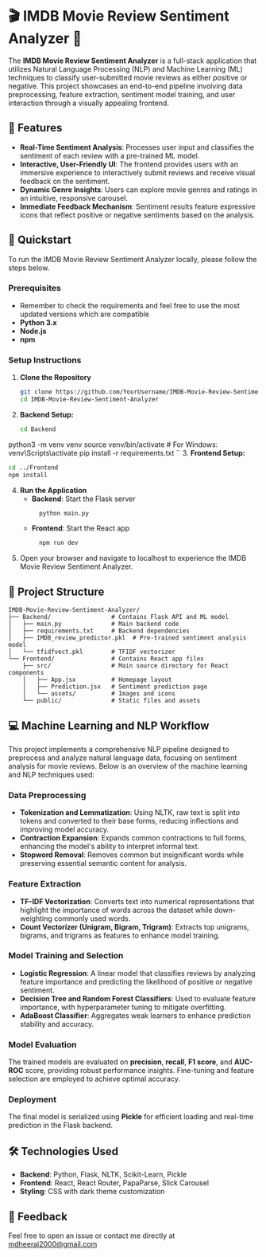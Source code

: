 # 🎬 IMDB Movie Review Sentiment Analyzer 🎥

The **IMDB Movie Review Sentiment Analyzer** is a full-stack application that utilizes Natural Language Processing (NLP) and Machine Learning (ML) techniques to classify user-submitted movie reviews as either positive or negative. This project showcases an end-to-end pipeline involving data preprocessing, feature extraction, sentiment model training, and user interaction through a visually appealing frontend.

## 🌟 Features

- **Real-Time Sentiment Analysis**: Processes user input and classifies the sentiment of each review with a pre-trained ML model.
- **Interactive, User-Friendly UI**: The frontend provides users with an immersive experience to interactively submit reviews and receive visual feedback on the sentiment.
- **Dynamic Genre Insights**: Users can explore movie genres and ratings in an intuitive, responsive carousel.
- **Immediate Feedback Mechanism**: Sentiment results feature expressive icons that reflect positive or negative sentiments based on the analysis.

## 🚀 Quickstart

To run the IMDB Movie Review Sentiment Analyzer locally, please follow the steps below.

### Prerequisites
- Remember to check the requirements and feel free to use the most updated versions which are compatible
- **Python 3.x**
- **Node.js**
- **npm**

### Setup Instructions

1. **Clone the Repository**
   ```bash
   git clone https://github.com/YourUsername/IMDB-Movie-Review-Sentiment-Analyzer.git
   cd IMDB-Movie-Review-Sentiment-Analyzer
   ```
2. **Backend Setup:**
   ```bash
   cd Backend
  python3 -m venv venv
  source venv/bin/activate # For Windows: venv\Scripts\activate
  pip install -r requirements.txt
  ``
3. **Frontend Setup:**
  ```bash
  cd ../Frontend
  npm install
  ```
4. **Run the Application**
   - **Backend**: Start the Flask server
     ```bash
       python main.py
     ```
   - **Frontend**: Start the React app
     ```bash
       npm run dev
     ```
5. Open your browser and navigate to localhost to experience the IMDB Movie Review Sentiment Analyzer.

## 📁 Project Structure

```plaintext
IMDB-Movie-Review-Sentiment-Analyzer/
├── Backend/                 # Contains Flask API and ML model
│   ├── main.py              # Main backend code
│   ├── requirements.txt     # Backend dependencies
│   ├── IMDB_review_predictor.pkl  # Pre-trained sentiment analysis model
│   └── tfidfvect.pkl        # TFIDF vectorizer
└── Frontend/                # Contains React app files
    ├── src/                 # Main source directory for React components
    │   ├── App.jsx          # Homepage layout
    │   ├── Prediction.jsx   # Sentiment prediction page
    │   └── assets/          # Images and icons
    └── public/              # Static files and assets
```  

## 💻 Machine Learning and NLP Workflow

This project implements a comprehensive NLP pipeline designed to preprocess and analyze natural language data, focusing on sentiment analysis for movie reviews. Below is an overview of the machine learning and NLP techniques used:

### Data Preprocessing

- **Tokenization and Lemmatization**: Using NLTK, raw text is split into tokens and converted to their base forms, reducing inflections and improving model accuracy.
- **Contraction Expansion**: Expands common contractions to full forms, enhancing the model's ability to interpret informal text.
- **Stopword Removal**: Removes common but insignificant words while preserving essential semantic content for analysis.

### Feature Extraction

- **TF-IDF Vectorization**: Converts text into numerical representations that highlight the importance of words across the dataset while down-weighting commonly used words.
- **Count Vectorizer (Unigram, Bigram, Trigram)**: Extracts top unigrams, bigrams, and trigrams as features to enhance model training.

### Model Training and Selection

- **Logistic Regression**: A linear model that classifies reviews by analyzing feature importance and predicting the likelihood of positive or negative sentiment.
- **Decision Tree and Random Forest Classifiers**: Used to evaluate feature importance, with hyperparameter tuning to mitigate overfitting.
- **AdaBoost Classifier**: Aggregates weak learners to enhance prediction stability and accuracy.

### Model Evaluation

The trained models are evaluated on **precision**, **recall**, **F1 score**, and **AUC-ROC** score, providing robust performance insights. Fine-tuning and feature selection are employed to achieve optimal accuracy.

### Deployment

The final model is serialized using **Pickle** for efficient loading and real-time prediction in the Flask backend.

## 🛠️ Technologies Used

- **Backend**: Python, Flask, NLTK, Scikit-Learn, Pickle
- **Frontend**: React, React Router, PapaParse, Slick Carousel
- **Styling**: CSS with dark theme customization


## 💬 Feedback

Feel free to open an issue or contact me directly at mdheeraj2000@gmail.com
